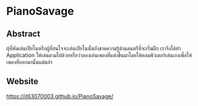 # PianoSavage
## Abstract
  ผุ้ที่หัดเล่นเปียโนหรือผู้ที่สนใจจะเล่นเปียโนนั้นยังขาดความรู้ด้านดนตรีที่จะเริ่มฝึก เราจึงได้ทำ Application ให้เล่นตามไปด้วยหรือว่าลองเล่นเพลงที่แต่งขึ้นมาโดยให้คอมพิวเตอร์เล่นเองเพื่อให้เพลงที่ออกมานั้นแม่นยำ

## Website
https://it63070003.github.io/PianoSavage/
